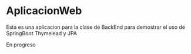 # AplicacionWeb

Esta es una aplicacion para la clase de BackEnd para demostrar el uso de SpringBoot Thymelead y JPA

En progreso
